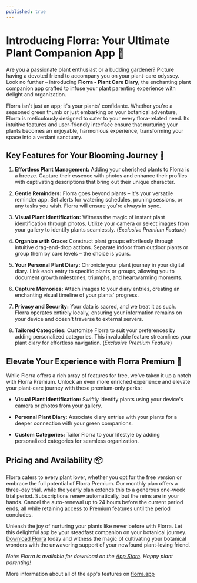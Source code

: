```yaml
---
published: true
---
```

# Introducing Florra: Your Ultimate Plant Companion App 🌱

Are you a passionate plant enthusiast or a budding gardener? Picture having a devoted friend to accompany you on your plant-care odyssey. Look no further – introducing **Florra - Plant Care Diary**, the enchanting plant companion app crafted to infuse your plant parenting experience with delight and organization.

Florra isn't just an app; it's your plants' confidante. Whether you're a seasoned green thumb or just embarking on your botanical adventure, Florra is meticulously designed to cater to your every flora-related need. Its intuitive features and user-friendly interface ensure that nurturing your plants becomes an enjoyable, harmonious experience, transforming your space into a verdant sanctuary.

## Key Features for Your Blooming Journey 🌼

1. **Effortless Plant Management:** Adding your cherished plants to Florra is a breeze. Capture their essence with photos and enhance their profiles with captivating descriptions that bring out their unique character.

2. **Gentle Reminders:** Florra goes beyond plants – it's your versatile reminder app. Set alerts for watering schedules, pruning sessions, or any tasks you wish. Florra will ensure you're always in sync.

3. **Visual Plant Identification:** Witness the magic of instant plant identification through photos. Utilize your camera or select images from your gallery to identify plants seamlessly. (*Exclusive Premium Feature*)

4. **Organize with Grace:** Construct plant groups effortlessly through intuitive drag-and-drop actions. Separate indoor from outdoor plants or group them by care levels – the choice is yours.

5. **Your Personal Plant Diary:** Chronicle your plant journey in your digital diary. Link each entry to specific plants or groups, allowing you to document growth milestones, triumphs, and heartwarming moments.

6. **Capture Memories:** Attach images to your diary entries, creating an enchanting visual timeline of your plants' progress.

7. **Privacy and Security:** Your data is sacred, and we treat it as such. Florra operates entirely locally, ensuring your information remains on your device and doesn't traverse to external servers.

8. **Tailored Categories:** Customize Florra to suit your preferences by adding personalized categories. This invaluable feature streamlines your plant diary for effortless navigation. (*Exclusive Premium Feature*)

## Elevate Your Experience with Florra Premium 🌟

While Florra offers a rich array of features for free, we've taken it up a notch with Florra Premium. Unlock an even more enriched experience and elevate your plant-care journey with these premium-only perks:

- **Visual Plant Identification:** Swiftly identify plants using your device's camera or photos from your gallery.

- **Personal Plant Diary:** Associate diary entries with your plants for a deeper connection with your green companions.

- **Custom Categories:** Tailor Florra to your lifestyle by adding personalized categories for seamless organization.

## Pricing and Availability 📦

Florra caters to every plant lover, whether you opt for the free version or embrace the full potential of Florra Premium. Our monthly plan offers a three-day trial, while the yearly plan extends this to a generous one-week trial period. Subscriptions renew automatically, but the reins are in your hands. Cancel the auto-renewal up to 24 hours before the current period ends, all while retaining access to Premium features until the period concludes.

Unleash the joy of nurturing your plants like never before with Florra. Let this delightful app be your steadfast companion on your botanical journey. [Download Florra](https://apps.apple.com/gh/app/florra-plant-care-diary/id6444456083) today and witness the magic of cultivating your botanical wonders with the unwavering support of your newfound plant-loving friend.

*Note: Florra is available for download on the [App Store](https://apps.apple.com/gh/app/florra-plant-care-diary/id6444456083). Happy plant parenting!*

More information about all of the app's features on [florra.app](https://florra.app)
